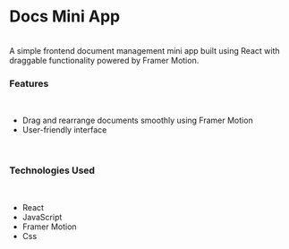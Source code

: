 <h1>Docs Mini App</h1> <br>
A simple frontend document management mini app built using React with draggable functionality powered by Framer Motion.<br>
<h3>Features</h3> <br>
<ul>
  <li>Drag and rearrange documents smoothly using Framer Motion</li>
  <li>User-friendly interface</li>  
</ul><br>
<h3>Technologies Used</h3>
<br>
<ul>
  <li>React</li>
  <li>JavaScript</li>
  <li>Framer Motion</li>
  <li>Css</li>
</ul>
